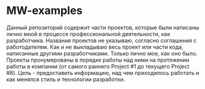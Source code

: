 # MW-examples

Данный репозиторий содержит части проектов, которые были написаны лично мной в процессе профессиональной деятельности, как разработчика. Названия проектов не указываю, согласно соглашения с работодателем. Как и не выкладываю весь проект или части кода, написанные другими разработчиками. Только лично мое, как оно было.
Проекты пронумерованы в порядке работы над ними на протяжении работы в компании (от самого раннего Project #1 до текущего Project #8).
Цель - предоставить информацию, над чем приходилось работать и как менялся стиль и технологии разработки. 
